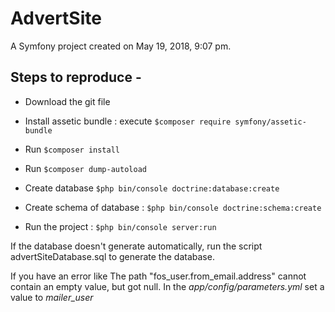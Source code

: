 
# AdvertSite

A Symfony project created on May 19, 2018, 9:07 pm.

## Steps to reproduce -

* Download the git file

* Install assetic bundle : execute `$composer require symfony/assetic-bundle`
* Run `$composer install`

* Run `$composer dump-autoload`

* Create database `$php bin/console doctrine:database:create`

* Create schema of database : `$php bin/console doctrine:schema:create`

* Run the project : `$php bin/console server:run`

If the database doesn't generate automatically, run the script advertSiteDatabase.sql to generate the database.

If you have an error like The path "fos_user.from_email.address" cannot contain an empty value, but got null.
In the _app/config/parameters.yml_ set a value to _mailer_user_
